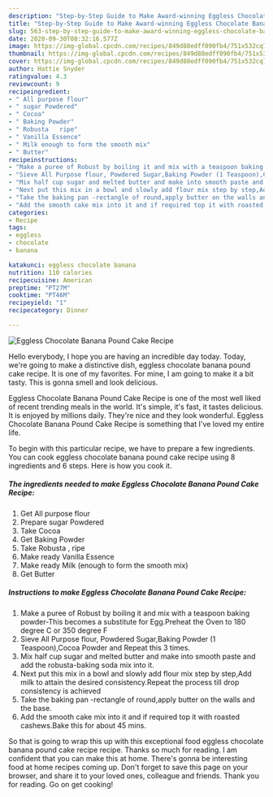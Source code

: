 ```yaml
---
description: "Step-by-Step Guide to Make Award-winning Eggless Chocolate Banana Pound Cake Recipe"
title: "Step-by-Step Guide to Make Award-winning Eggless Chocolate Banana Pound Cake Recipe"
slug: 563-step-by-step-guide-to-make-award-winning-eggless-chocolate-banana-pound-cake-recipe
date: 2020-09-30T08:32:16.577Z
image: https://img-global.cpcdn.com/recipes/849d88edff090fb4/751x532cq70/eggless-chocolate-banana-pound-cake-recipe-recipe-main-photo.jpg
thumbnail: https://img-global.cpcdn.com/recipes/849d88edff090fb4/751x532cq70/eggless-chocolate-banana-pound-cake-recipe-recipe-main-photo.jpg
cover: https://img-global.cpcdn.com/recipes/849d88edff090fb4/751x532cq70/eggless-chocolate-banana-pound-cake-recipe-recipe-main-photo.jpg
author: Hattie Snyder
ratingvalue: 4.3
reviewcount: 9
recipeingredient:
- " All purpose flour"
- " sugar Powdered"
- " Cocoa"
- " Baking Powder"
- " Robusta   ripe"
- " Vanilla Essence"
- " Milk enough to form the smooth mix"
- " Butter"
recipeinstructions:
- "Make a puree of Robust by boiling it and mix with a teaspoon baking powder-This becomes a substitute for Egg.Preheat the Oven to 180 degree C or 350 degree F"
- "Sieve All Purpose flour, Powdered Sugar,Baking Powder (1 Teaspoon),Cocoa Powder and Repeat this 3 times."
- "Mix half cup sugar and melted butter and make into smooth paste and add the robusta-baking soda mix into it."
- "Next put this mix in a bowl and slowly add flour mix step by step,Add milk to attain the desired consistency.Repeat the process till drop consistency is achieved"
- "Take the baking pan -rectangle of round,apply butter on the walls and the base."
- "Add the smooth cake mix into it and if required top it with roasted cashews.Bake this for about 45 mins."
categories:
- Recipe
tags:
- eggless
- chocolate
- banana

katakunci: eggless chocolate banana 
nutrition: 110 calories
recipecuisine: American
preptime: "PT27M"
cooktime: "PT46M"
recipeyield: "1"
recipecategory: Dinner

---
```



![Eggless Chocolate Banana Pound Cake Recipe](https://img-global.cpcdn.com/recipes/849d88edff090fb4/751x532cq70/eggless-chocolate-banana-pound-cake-recipe-recipe-main-photo.jpg)

Hello everybody, I hope you are having an incredible day today. Today, we're going to make a distinctive dish, eggless chocolate banana pound cake recipe. It is one of my favorites. For mine, I am going to make it a bit tasty. This is gonna smell and look delicious.

Eggless Chocolate Banana Pound Cake Recipe is one of the most well liked of recent trending meals in the world. It's simple, it's fast, it tastes delicious. It is enjoyed by millions daily. They're nice and they look wonderful. Eggless Chocolate Banana Pound Cake Recipe is something that I've loved my entire life.




To begin with this particular recipe, we have to prepare a few ingredients. You can cook eggless chocolate banana pound cake recipe using 8 ingredients and 6 steps. Here is how you cook it.

<!--inarticleads1-->

##### The ingredients needed to make Eggless Chocolate Banana Pound Cake Recipe:

1. Get  All purpose flour
1. Prepare  sugar Powdered
1. Take  Cocoa
1. Get  Baking Powder
1. Take  Robusta ,  ripe
1. Make ready  Vanilla Essence
1. Make ready  Milk (enough to form the smooth mix)
1. Get  Butter




<!--inarticleads2-->

##### Instructions to make Eggless Chocolate Banana Pound Cake Recipe:

1. Make a puree of Robust by boiling it and mix with a teaspoon baking powder-This becomes a substitute for Egg.Preheat the Oven to 180 degree C or 350 degree F
1. Sieve All Purpose flour, Powdered Sugar,Baking Powder (1 Teaspoon),Cocoa Powder and Repeat this 3 times.
1. Mix half cup sugar and melted butter and make into smooth paste and add the robusta-baking soda mix into it.
1. Next put this mix in a bowl and slowly add flour mix step by step,Add milk to attain the desired consistency.Repeat the process till drop consistency is achieved
1. Take the baking pan -rectangle of round,apply butter on the walls and the base.
1. Add the smooth cake mix into it and if required top it with roasted cashews.Bake this for about 45 mins.




So that is going to wrap this up with this exceptional food eggless chocolate banana pound cake recipe recipe. Thanks so much for reading. I am confident that you can make this at home. There's gonna be interesting food at home recipes coming up. Don't forget to save this page on your browser, and share it to your loved ones, colleague and friends. Thank you for reading. Go on get cooking!
